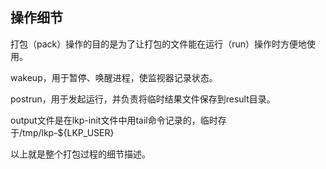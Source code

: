 ## 操作细节

打包（pack）操作的目的是为了让打包的文件能在运行（run）操作时方便地使用。

wakeup，用于暂停、唤醒进程，使监视器记录状态。

postrun，用于发起运行，并负责将临时结果文件保存到result目录。

output文件是在lkp-init文件中用tail命令记录的，临时存于/tmp/lkp-${LKP_USER}




以上就是整个打包过程的细节描述。
